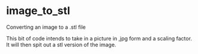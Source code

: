 # image_to_stl
Converting an image to a .stl file

This bit of code intends to take in a picture in ,jpg form and a scaling factor.  It will then spit out a stl version
of the image.
